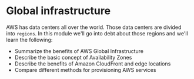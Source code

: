 # Global infrastructure
AWS has data centers all over the world. Those data centers are divided into `regions`. In this module we'll go into debt about those regions and we'll learn the following:
- Summarize the benefits of AWS Global Infrastructure
- Describe the basic concept of Availability Zones
- Describe the benefits of Amazon CloudFront and edge locations
- Compare different methods for provisioning AWS services
